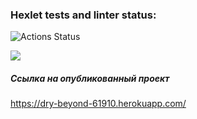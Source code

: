 ### Hexlet tests and linter status:
![Actions Status](/workflows/hexlet-check/badge.svg)

<a href="https://codeclimate.com/github/ChigorinDenis/frontend-project-lvl4/maintainability"><img src="https://api.codeclimate.com/v1/badges/ac6e9ee146a0791221ab/maintainability" /></a>

##### Ссылка на опубликованный проект
https://dry-beyond-61910.herokuapp.com/